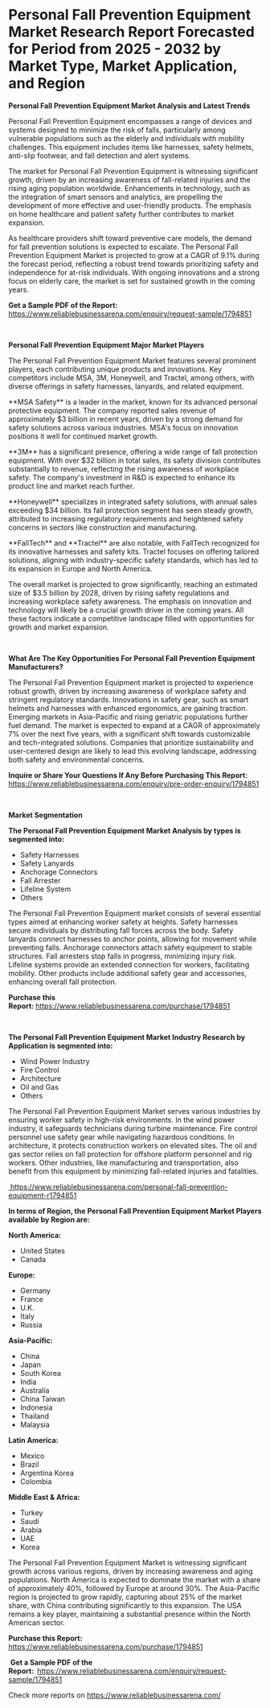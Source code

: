 <p><h1>Personal Fall Prevention Equipment Market Research Report Forecasted for Period from 2025 -  2032 by Market Type, Market Application, and Region</h1></p><p><strong>Personal Fall Prevention Equipment Market Analysis and Latest Trends</strong></p>
<p><p>Personal Fall Prevention Equipment encompasses a range of devices and systems designed to minimize the risk of falls, particularly among vulnerable populations such as the elderly and individuals with mobility challenges. This equipment includes items like harnesses, safety helmets, anti-slip footwear, and fall detection and alert systems. </p><p>The market for Personal Fall Prevention Equipment is witnessing significant growth, driven by an increasing awareness of fall-related injuries and the rising aging population worldwide. Enhancements in technology, such as the integration of smart sensors and analytics, are propelling the development of more effective and user-friendly products. The emphasis on home healthcare and patient safety further contributes to market expansion. </p><p>As healthcare providers shift toward preventive care models, the demand for fall prevention solutions is expected to escalate. The Personal Fall Prevention Equipment Market is projected to grow at a CAGR of 9.1% during the forecast period, reflecting a robust trend towards prioritizing safety and independence for at-risk individuals. With ongoing innovations and a strong focus on elderly care, the market is set for sustained growth in the coming years.</p></p>
<p><strong>Get a Sample PDF of the Report:&nbsp;</strong> <a href="https://www.reliablebusinessarena.com/enquiry/request-sample/1794851?utm_campaign=3263&utm_medium=2&utm_source=Github&utm_content=ia&utm_term=04042025&utm_id=personal-fall-prevention-equipment">https://www.reliablebusinessarena.com/enquiry/request-sample/1794851</a></p>
<p>&nbsp;</p>
<p><strong>Personal Fall Prevention Equipment Major Market Players</strong></p>
<p><p>The Personal Fall Prevention Equipment Market features several prominent players, each contributing unique products and innovations. Key competitors include MSA, 3M, Honeywell, and Tractel, among others, with diverse offerings in safety harnesses, lanyards, and related equipment.</p><p>**MSA Safety** is a leader in the market, known for its advanced personal protective equipment. The company reported sales revenue of approximately $3 billion in recent years, driven by a strong demand for safety solutions across various industries. MSA's focus on innovation positions it well for continued market growth.</p><p>**3M** has a significant presence, offering a wide range of fall protection equipment. With over $32 billion in total sales, its safety division contributes substantially to revenue, reflecting the rising awareness of workplace safety. The company's investment in R&D is expected to enhance its product line and market reach further.</p><p>**Honeywell** specializes in integrated safety solutions, with annual sales exceeding $34 billion. Its fall protection segment has seen steady growth, attributed to increasing regulatory requirements and heightened safety concerns in sectors like construction and manufacturing. </p><p>**FallTech** and **Tractel** are also notable, with FallTech recognized for its innovative harnesses and safety kits. Tractel focuses on offering tailored solutions, aligning with industry-specific safety standards, which has led to its expansion in Europe and North America.</p><p>The overall market is projected to grow significantly, reaching an estimated size of $3.5 billion by 2028, driven by rising safety regulations and increasing workplace safety awareness. The emphasis on innovation and technology will likely be a crucial growth driver in the coming years. All these factors indicate a competitive landscape filled with opportunities for growth and market expansion.</p></p>
<p>&nbsp;</p>
<p><strong>What Are The Key Opportunities For Personal Fall Prevention Equipment Manufacturers?</strong></p>
<p><p>The Personal Fall Prevention Equipment market is projected to experience robust growth, driven by increasing awareness of workplace safety and stringent regulatory standards. Innovations in safety gear, such as smart helmets and harnesses with enhanced ergonomics, are gaining traction. Emerging markets in Asia-Pacific and rising geriatric populations further fuel demand. The market is expected to expand at a CAGR of approximately 7% over the next five years, with a significant shift towards customizable and tech-integrated solutions. Companies that prioritize sustainability and user-centered design are likely to lead this evolving landscape, addressing both safety and environmental concerns.</p></p>
<p><strong>Inquire or Share Your Questions If Any Before Purchasing This Report:</strong> <a href="https://www.reliablebusinessarena.com/enquiry/pre-order-enquiry/1794851?utm_campaign=3263&utm_medium=2&utm_source=Github&utm_content=ia&utm_term=04042025&utm_id=personal-fall-prevention-equipment">https://www.reliablebusinessarena.com/enquiry/pre-order-enquiry/1794851</a></p>
<p>&nbsp;</p>
<p><strong>Market Segmentation</strong></p>
<p><strong>The Personal Fall Prevention Equipment Market Analysis by types is segmented into:</strong></p>
<p><ul><li>Safety Harnesses</li><li>Safety Lanyards</li><li>Anchorage Connectors</li><li>Fall Arrester</li><li>Lifeline System</li><li>Others</li></ul></p>
<p><p>The Personal Fall Prevention Equipment market consists of several essential types aimed at enhancing worker safety at heights. Safety harnesses secure individuals by distributing fall forces across the body. Safety lanyards connect harnesses to anchor points, allowing for movement while preventing falls. Anchorage connectors attach safety equipment to stable structures. Fall arresters stop falls in progress, minimizing injury risk. Lifeline systems provide an extended connection for workers, facilitating mobility. Other products include additional safety gear and accessories, enhancing overall fall protection.</p></p>
<p><strong>Purchase this Report:&nbsp;</strong><a href="https://www.reliablebusinessarena.com/purchase/1794851?utm_campaign=3263&utm_medium=2&utm_source=Github&utm_content=ia&utm_term=04042025&utm_id=personal-fall-prevention-equipment">https://www.reliablebusinessarena.com/purchase/1794851</a></p>
<p>&nbsp;</p>
<p><strong>The Personal Fall Prevention Equipment Market Industry Research by Application is segmented into:</strong></p>
<p><ul><li>Wind Power Industry</li><li>Fire Control</li><li>Architecture</li><li>Oil and Gas</li><li>Others</li></ul></p>
<p><p>The Personal Fall Prevention Equipment Market serves various industries by ensuring worker safety in high-risk environments. In the wind power industry, it safeguards technicians during turbine maintenance. Fire control personnel use safety gear while navigating hazardous conditions. In architecture, it protects construction workers on elevated sites. The oil and gas sector relies on fall protection for offshore platform personnel and rig workers. Other industries, like manufacturing and transportation, also benefit from this equipment by minimizing fall-related injuries and fatalities.</p></p>
<p><a href="https://www.reliablebusinessarena.com/personal-fall-prevention-equipment-r1794851?utm_campaign=3263&utm_medium=2&utm_source=Github&utm_content=ia&utm_term=04042025&utm_id=personal-fall-prevention-equipment">&nbsp;https://www.reliablebusinessarena.com/personal-fall-prevention-equipment-r1794851</a></p>
<p><strong>In terms of Region, the Personal Fall Prevention Equipment Market Players available by Region are:</strong></p>
<p>
    <p> <strong> North America: </strong>
        <ul>
            <li>United States</li>
            <li>Canada</li>
        </ul>
        </p> 
    <p> <strong> Europe: </strong>
        <ul>
            <li>Germany</li>
            <li>France</li>
            <li>U.K.</li>
            <li>Italy</li>
            <li>Russia</li>
        </ul>
        </p> 
    <p> <strong> Asia-Pacific: </strong>
        <ul>
            <li>China</li>
            <li>Japan</li>
            <li>South Korea</li>
            <li>India</li>
            <li>Australia</li>
            <li>China Taiwan</li>
            <li>Indonesia</li>
            <li>Thailand</li>
            <li>Malaysia</li>
        </ul>
        </p> 
    <p> <strong> Latin America: </strong>
        <ul>
            <li>Mexico</li>
            <li>Brazil</li>
            <li>Argentina Korea</li>
            <li>Colombia</li>
        </ul>
        </p> 
    <p> <strong> Middle East & Africa: </strong>
        <ul>
            <li>Turkey</li>
            <li>Saudi</li>
            <li>Arabia</li>
            <li>UAE</li>
            <li>Korea</li>
        </ul>
    </p>
    </p>
<p><p>The Personal Fall Prevention Equipment Market is witnessing significant growth across various regions, driven by increasing awareness and aging populations. North America is expected to dominate the market with a share of approximately 40%, followed by Europe at around 30%. The Asia-Pacific region is projected to grow rapidly, capturing about 25% of the market share, with China contributing significantly to this expansion. The USA remains a key player, maintaining a substantial presence within the North American sector.</p></p>
<p><strong>Purchase this Report: </strong><a href="https://www.reliablebusinessarena.com/purchase/1794851?utm_campaign=3263&utm_medium=2&utm_source=Github&utm_content=ia&utm_term=04042025&utm_id=personal-fall-prevention-equipment">https://www.reliablebusinessarena.com/purchase/1794851</a></p>
<p>&nbsp;<strong>Get a Sample PDF of the Report:&nbsp;&nbsp;</strong><a href="https://www.reliablebusinessarena.com/enquiry/request-sample/1794851?utm_campaign=3263&utm_medium=2&utm_source=Github&utm_content=ia&utm_term=04042025&utm_id=personal-fall-prevention-equipment">https://www.reliablebusinessarena.com/enquiry/request-sample/1794851</a></p>
<p><strong></strong></p>
<p>Check more reports on <a href="https://www.reliablebusinessarena.com/?utm_campaign=3263&utm_medium=2&utm_source=Github&utm_content=ia&utm_term=04042025&utm_id=personal-fall-prevention-equipment">https://www.reliablebusinessarena.com/</a></p>